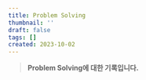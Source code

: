 ```yaml
---
title: Problem Solving
thumbnail: ''
draft: false
tags: []
created: 2023-10-02
---
```



 > 
 > **Problem Solving에 대한 기록입니다.**
